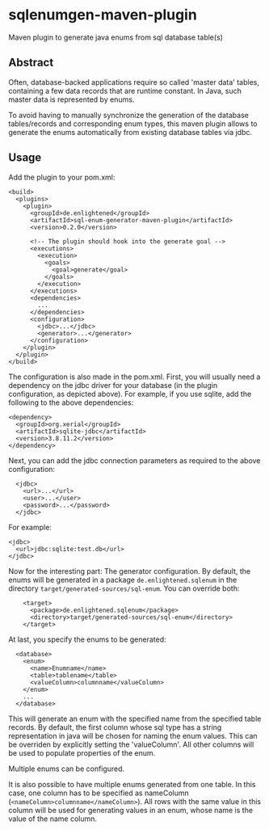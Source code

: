 # sqlenumgen-maven-plugin
Maven plugin to generate java enums from sql database table(s)

## Abstract

Often, database-backed applications require so called 'master data' tables,
containing a few data records that are runtime constant. In Java, such master
data is represented by enums.

To avoid having to manually synchronize the generation of the database
tables/records and corresponding enum types, this maven plugin allows to
generate the enums automatically from existing database tables via jdbc.

## Usage

Add the plugin to your pom.xml:

    <build>
      <plugins>
        <plugin>
          <groupId>de.enlightened</groupId>
          <artifactId>sql-enum-generator-maven-plugin</artifactId>
          <version>0.2.0</version>

          <!-- The plugin should hook into the generate goal -->
          <executions>
            <execution>
              <goals>
                <goal>generate</goal>
              </goals>
            </execution>
          </executions>
          <dependencies>
            ...
          </dependencies>
          <configuration>
            <jdbc>...</jdbc>
            <generator>...</generator>
          </configuration>
        </plugin>
      </plugin>
    </build>

The configuration is also made in the pom.xml. First, you will usually need a
dependency on the jdbc driver for your database (in the plugin configuration,
as depicted above). For example, if you use sqlite, add the following to the
above dependencies:

    <dependency>
      <groupId>org.xerial</groupId>
      <artifactId>sqlite-jdbc</artifactId>
      <version>3.8.11.2</version>
    </dependency>

Next, you can add the jdbc connection parameters as required to the above
configuration:

      <jdbc>
        <url>...</url>
        <user>...</user>
        <password>...</password>
      </jdbc>

For example:

    <jdbc>
      <url>jdbc:sqlite:test.db</url>
    </jdbc>

Now for the interesting part: The generator configuration. By default, the enums
will be generated in a package `de.enlightened.sqlenum` in the directory
`target/generated-sources/sql-enum`. You can override both:

        <target>
          <package>de.enlightened.sqlenum</package>
          <directory>target/generated-sources/sql-enum</directory>
        </target>

At last, you specify the enums to be generated:

      <database>
        <enum>
          <name>Enumname</name>
          <table>tablename</table>
          <valueColumn>columnname</valueColumn>
        </enum>
        ...
      </database>

This will generate an enum with the specified name from the specified table
records. By default, the first column whose sql type has a string representation
in java will be chosen for naming the enum values. This can be overriden by
explicitly setting the 'valueColumn'. All other columns will be used to populate
properties of the enum.

Multiple enums can be configured.

It is also possible to have multiple enums generated from one table. In this
case, one column has to be specified as nameColumn
(`<nameColumn>columnname</nameColumn>`). All rows with the same value in this
column will be used for generating values in an enum, whose name is the
value of the name column.

